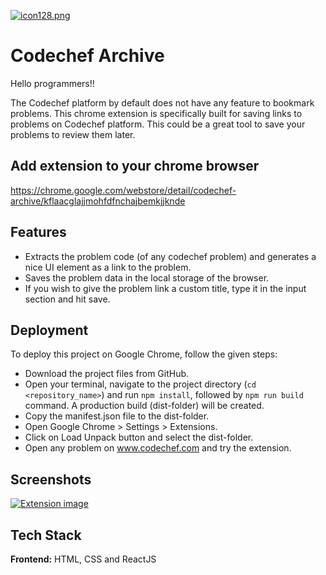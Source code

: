 
[![icon128.png](https://i.postimg.cc/FFyfcwp6/icon128.png)](https://postimg.cc/bdvNfCK0)


# Codechef Archive

Hello programmers!!  

The Codechef platform by default does not have any feature to bookmark problems. This chrome extension is specifically built for saving links to problems on Codechef platform. This could be a great tool to save your problems to review them later.

## Add extension to your chrome browser
https://chrome.google.com/webstore/detail/codechef-archive/kflaacglajjmohfdfnchajbemkjjknde

## Features

- Extracts the problem code (of any codechef problem) and generates a nice UI element as a link to the problem.
- Saves the problem data in the local storage of the browser.
- If you wish to give the problem link a custom title, type it in the input section and hit save.


## Deployment

To deploy this project on Google Chrome, follow the given steps:

- Download the project files from GitHub. 
- Open your terminal, navigate to the project directory (```cd <repository_name>```) and run ```npm install```, followed by ```npm run build``` command. A production build (dist-folder) will be created.
- Copy the manifest.json file to the dist-folder.
- Open Google Chrome  > Settings > Extensions.
- Click on Load Unpack button and select the dist-folder.
- Open any problem on www.codechef.com and try the extension.




## Screenshots

[![Extension image](https://i.postimg.cc/MK9gnF82/Screenshot-896.png)](https://postimg.cc/ZCywgjRV)
## Tech Stack

**Frontend:** HTML, CSS and ReactJS




